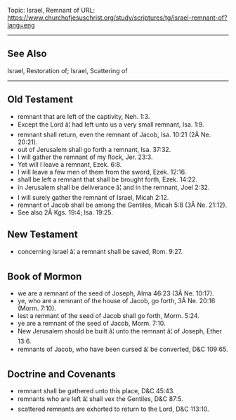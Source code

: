 Topic: Israel, Remnant of
URL: https://www.churchofjesuschrist.org/study/scriptures/tg/israel-remnant-of?lang=eng

---

## See Also

Israel, Restoration of; Israel, Scattering of

---

## Old Testament

- remnant that are left of the captivity, Neh. 1:3.
- Except the Lord â¦ had left unto us a very small remnant, Isa. 1:9.
- remnant shall return, even the remnant of Jacob, Isa. 10:21 (2Â Ne. 20:21).
- out of Jerusalem shall go forth a remnant, Isa. 37:32.
- I will gather the remnant of my flock, Jer. 23:3.
- Yet will I leave a remnant, Ezek. 6:8.
- I will leave a few men of them from the sword, Ezek. 12:16.
- shall be left a remnant that shall be brought forth, Ezek. 14:22.
- in Jerusalem shall be deliverance â¦ and in the remnant, Joel 2:32.
- I will surely gather the remnant of Israel, Micah 2:12.
- remnant of Jacob shall be among the Gentiles, Micah 5:8 (3Â Ne. 21:12).
- See also 2Â Kgs. 19:4; Isa. 19:25.

## New Testament

- concerning Israel â¦ a remnant shall be saved, Rom. 9:27.

## Book of Mormon

- we are a remnant of the seed of Joseph, Alma 46:23 (3Â Ne. 10:17).
- ye, who are a remnant of the house of Jacob, go forth, 3Â Ne. 20:16 (Morm. 7:10).
- lest a remnant of the seed of Jacob shall go forth, Morm. 5:24.
- ye are a remnant of the seed of Jacob, Morm. 7:10.
- New Jerusalem should be built â¦ unto the remnant â¦ of Joseph, Ether 13:6.
- remnants of Jacob, who have been cursed â¦ be converted, D&C 109:65.

## Doctrine and Covenants

- remnant shall be gathered unto this place, D&C 45:43.
- remnants who are left â¦ shall vex the Gentiles, D&C 87:5.
- scattered remnants are exhorted to return to the Lord, D&C 113:10.

